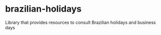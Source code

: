 # brazilian-holidays
 Library that provides resources to consult Brazilian holidays and business days
